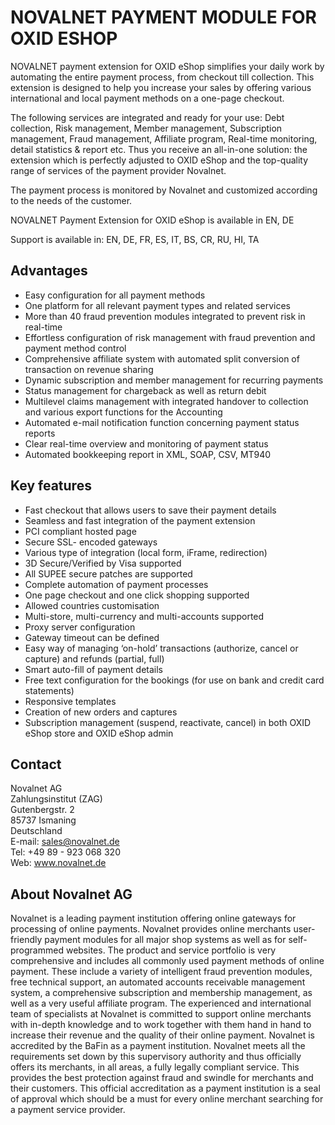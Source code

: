 # NOVALNET PAYMENT MODULE FOR OXID ESHOP 
NOVALNET payment extension for OXID eShop simplifies your daily work by automating the entire payment process, from checkout till collection. This extension is designed to help you increase your sales by offering various international and local payment methods on a one-page checkout.    

The following services are integrated and ready for your use: Debt collection, Risk management, Member management, Subscription management, Fraud management, Affiliate program, Real-time monitoring, detail statistics & report etc. Thus you receive an all-in-one solution: the extension which is perfectly adjusted to OXID eShop and the top-quality range of services of the payment provider Novalnet.

The payment process is monitored by Novalnet and customized according to the needs of the customer.

NOVALNET Payment Extension for OXID eShop is available in EN, DE

Support is available in: EN, DE, FR, ES, IT, BS, CR, RU, HI, TA
  
## Advantages
* Easy configuration for all payment methods
* One platform for all relevant payment types and related services
* More than 40 fraud prevention modules integrated to prevent risk in real-time
* Effortless  configuration of risk management with fraud prevention and payment method control
* Comprehensive affiliate system with automated split conversion of transaction on revenue sharing
* Dynamic subscription and member management for recurring payments
* Status management for chargeback as well as return debit
* Multilevel claims management with integrated handover to collection and various export functions for the Accounting
* Automated e-mail notification function concerning payment status reports
* Clear real-time overview and monitoring of payment status
* Automated bookkeeping report in XML, SOAP, CSV, MT940

## Key features

* Fast checkout that allows users to save their payment details
* Seamless and fast integration of the payment extension
* PCI compliant hosted page
* Secure SSL- encoded gateways
* Various type of integration (local form, iFrame, redirection)
* 3D Secure/Verified by Visa supported
* All SUPEE secure patches are supported
* Complete automation of payment processes
* One page checkout and one click shopping supported
* Allowed countries customisation
* Multi-store, multi-currency and multi-accounts supported
* Proxy server configuration
* Gateway timeout can be defined
* Easy way of managing ‘on-hold’ transactions (authorize, cancel or capture) and refunds (partial, full)
* Smart auto-fill of payment details
* Free text configuration for the bookings (for use on bank and credit card statements)
* Responsive templates
* Creation of new orders and captures
* Subscription management (suspend, reactivate, cancel) in both OXID eShop store and OXID eShop admin

## Contact
Novalnet AG<br>
Zahlungsinstitut (ZAG)<br>
Gutenbergstr. 2<br>
85737 Ismaning<br>
Deutschland<br>
E-mail: sales@novalnet.de<br>
Tel: +49 89 - 923 068 320<br>
Web: www.novalnet.de

## About Novalnet AG
Novalnet is a leading payment institution offering online gateways for processing of online payments.
Novalnet provides online merchants user-friendly payment modules for all major shop systems as well as
for self-programmed websites. The product and service portfolio is very comprehensive and includes all
commonly used payment methods of online payment. These include a variety of intelligent fraud
prevention modules, free technical support, an automated accounts receivable management system, a
comprehensive subscription and membership management, as well as a very useful affiliate program. The
experienced and international team of specialists at Novalnet is committed to support online merchants
with in-depth knowledge and to work together with them hand in hand to increase their revenue and the
quality of their online payment.
Novalnet is accredited by the BaFin as a payment institution. Novalnet meets all the requirements set
down by this supervisory authority and thus officially offers its merchants, in all areas, a fully legally
compliant service. This provides the best protection against fraud and swindle for merchants and their
customers. This official accreditation as a payment institution is a seal of approval which should be a must
for every online merchant searching for a payment service provider.
